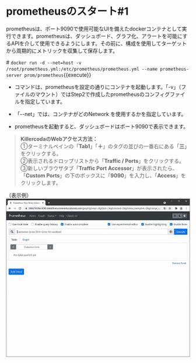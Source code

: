 # prometheusのスタート#1

prometheusは、ポート9090で使用可能なUIを備えたdockerコンテナとして実行できます。prometheusは、ダッシュボード、グラフ化、アラートを可能にするAPIを介して使用できるようにします。その前に、構成を使用してターゲットから周期的にメトリックを収集して保存します。  

\# `docker run -d --net=host -v /root/prometheus.yml:/etc/prometheus/prometheus.yml --name prometheus-server prom/prometheus`{{execute}}  

- コマンドは、prometheusを設定の通りにコンテナを起動します。「-v」（ファイルのマウント）ではStep2で作成したprometheusのコンフィグファイルを指定しています。  

- 「--net」では、コンテナがどのNetwork を使用するかを指定しています。

- prometheusを起動すると、ダッシュボードはポート9090で表示できます。  

> **KillercodaのWebアクセス方法：**  
> ①ターミナルペインの「**Tab1**」「**＋**」のタグの並びの一番右にある「**三**」をクリックする。  
> ②表示されるドロップリストから「**Traffic / Ports**」をクリックする。
> ③新しいブラウザタブ「**Traffic Port Accessor**」が表示されたら、「**Custom Ports**」の下のボックスに「**9090**」を入力し、「**Access**」をクリックします。  

（表示例）  
![Prometheus Start](https://github.com/yamada623z/scenario-image/raw/main/ObservableHandsOn/Prometeus-Start.jpg)  
